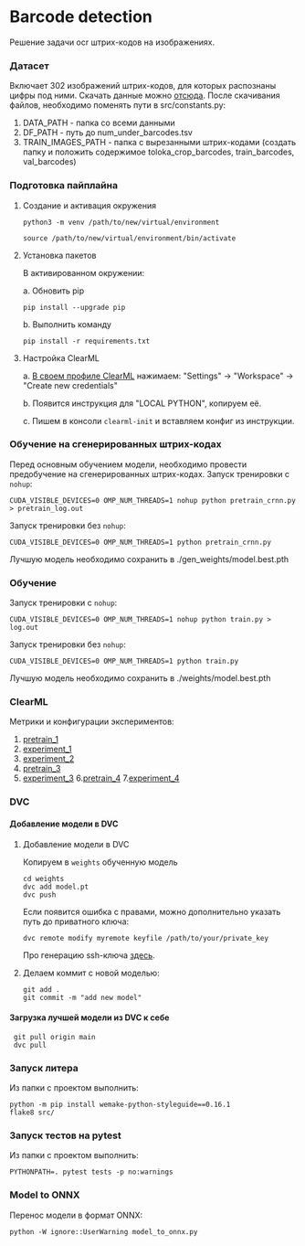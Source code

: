 # Barcode detection

Решение задачи ocr штрих-кодов на изображениях.


### Датасет

Включает 302 изображений штрих-кодов, для которых распознаны цифры под ними.
Скачать данные можно [отсюда](https://disk.yandex.ru/d/kUkdcBR78Fzoxg).
После скачивания файлов, необходимо поменять пути в src/constants.py:
1) DATA_PATH - папка со всеми данными
2) DF_PATH - путь до num_under_barcodes.tsv
3) TRAIN_IMAGES_PATH - папка с вырезанными штрих-кодами
(создать папку и положить содержимое toloka_crop_barcodes, train_barcodes, val_barcodes)


### Подготовка пайплайна

1. Создание и активация окружения
    ```
    python3 -m venv /path/to/new/virtual/environment
    ```
    ```
    source /path/to/new/virtual/environment/bin/activate
    ```

2. Установка пакетов

    В активированном окружении:

    a. Обновить pip
    ```
    pip install --upgrade pip 
    ```
    b. Выполнить команду
    ```
    pip install -r requirements.txt
    ```

3. Настройка ClearML

    a. [В своем профиле ClearML](https://app.community.clear.ml/profile) нажимаем:
      "Settings" -> "Workspace" -> "Create new credentials"
      
    b. Появится инструкция для "LOCAL PYTHON", копируем её.
    
    с. Пишем в консоли `clearml-init` и вставляем конфиг из инструкции.

### Обучение на сгенерированных штрих-кодах
Перед основным обучением модели, необходимо провести предобучение на сгенерированных штрих-кодах.
Запуск тренировки c `nohup`:

```
CUDA_VISIBLE_DEVICES=0 OMP_NUM_THREADS=1 nohup python pretrain_crnn.py > pretrain_log.out
```

Запуск тренировки без `nohup`:

```
CUDA_VISIBLE_DEVICES=0 OMP_NUM_THREADS=1 python pretrain_crnn.py
```
Лучшую модель необходимо сохранить в ./gen_weights/model.best.pth

### Обучение
Запуск тренировки c `nohup`:

```
CUDA_VISIBLE_DEVICES=0 OMP_NUM_THREADS=1 nohup python train.py > log.out
```

Запуск тренировки без `nohup`:

```
CUDA_VISIBLE_DEVICES=0 OMP_NUM_THREADS=1 python train.py
```
Лучшую модель необходимо сохранить в ./weights/model.best.pth

### ClearML
Метрики и конфигурации экспериментов:
1. [pretrain_1](https://app.clear.ml/projects/f86aa4664160426aa4f0e91fd4d061f8/experiments/36642f3b700146f08b85bb1eca66a4b0/output/execution)
2. [experiment_1](https://app.clear.ml/projects/f86aa4664160426aa4f0e91fd4d061f8/experiments/e09e9f8b846f4584836201587e15fdb9/output/execution)
3. [experiment_2](https://app.clear.ml/projects/f86aa4664160426aa4f0e91fd4d061f8/experiments/4813cb246310461aa472ee0ae26218e0/output/execution)
4. [pretrain_3](https://app.clear.ml/projects/f86aa4664160426aa4f0e91fd4d061f8/experiments/893548adf1a44a1cb1d71b628beb6057/output/execution)
5. [experiment_3](https://app.clear.ml/projects/f86aa4664160426aa4f0e91fd4d061f8/experiments/5fbc6dd692a44930a1e9be150856c1a3/output/execution)
6.[pretrain_4](https://app.clear.ml/projects/f86aa4664160426aa4f0e91fd4d061f8/experiments/ab092967fdbc47f39dc84331513fddd8/output/execution)
7.[experiment_4](https://app.clear.ml/projects/f86aa4664160426aa4f0e91fd4d061f8/experiments/2c28186938344180bb7c9d7986d69a8e/output/execution)

### DVC
#### Добавление модели в DVC
1. Добавление модели в DVC
    
    Копируем в `weights` обученную модель
    ```
    cd weights
    dvc add model.pt
    dvc push
   ```
   Если появится ошибка с правами, можно дополнительно указать путь до приватного ключа:
   ```
   dvc remote modify myremote keyfile /path/to/your/private_key
   ```
   Про генерацию ssh-ключа [здесь](https://selectel.ru/blog/tutorials/how-to-generate-ssh/).

2. Делаем коммит с новой моделью:
    ```
    git add .
    git commit -m "add new model"
   ```

#### Загрузка лучшей модели из DVC к себе
   ```
    git pull origin main
    dvc pull
   ```

### Запуск литера
Из папки с проектом выполнить:
   ```
   python -m pip install wemake-python-styleguide==0.16.1
   flake8 src/
   ```

### Запуск тестов на pytest
Из папки с проектом выполнить:
   ```
   PYTHONPATH=. pytest tests -p no:warnings
   ```
### Model to ONNX
Перенос модели в формат ONNX:
   ```
   python -W ignore::UserWarning model_to_onnx.py
   ```
